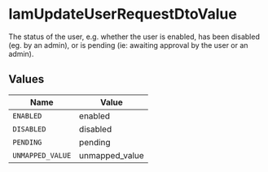 # IamUpdateUserRequestDtoValue

The status of the user, e.g. whether the user is enabled, has been disabled (eg. by an admin), or is pending (ie: awaiting approval by the user or an admin).


## Values

| Name             | Value            |
| ---------------- | ---------------- |
| `ENABLED`        | enabled          |
| `DISABLED`       | disabled         |
| `PENDING`        | pending          |
| `UNMAPPED_VALUE` | unmapped_value   |